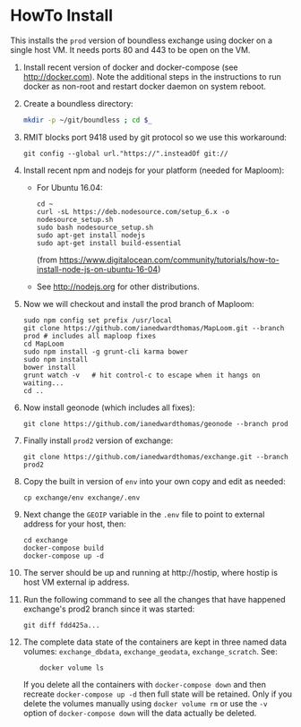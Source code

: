 HowTo Install
=============

This installs the ```prod``` version of boundless exchange using docker on a single host VM.
It needs ports 80 and 443 to be open on the VM.

1. Install recent version of docker and docker-compose (see http://docker.com). Note the additional steps in the instructions to run docker as non-root and restart docker daemon on system reboot.

1. Create a boundless directory:
    ```bash
    mkdir -p ~/git/boundless ; cd $_
    ```

1. RMIT blocks port 9418 used by git protocol so we use this workaround:
    ```
    git config --global url."https://".insteadOf git://
    ```
1. Install recent npm and nodejs for your platform (needed for Maploom):

   * For Ubuntu 16.04:
       ```
       cd ~
       curl -sL https://deb.nodesource.com/setup_6.x -o nodesource_setup.sh
       sudo bash nodesource_setup.sh
       sudo apt-get install nodejs
       sudo apt-get install build-essential
       ```
       (from https://www.digitalocean.com/community/tutorials/how-to-install-node-js-on-ubuntu-16-04)

    * See http://nodejs.org for other distributions.

1. Now we will checkout and install the prod branch of Maploom:
    ```
    sudo npm config set prefix /usr/local
    git clone https://github.com/ianedwardthomas/MapLoom.git --branch prod # includes all maploop fixes
    cd MapLoom
    sudo npm install -g grunt-cli karma bower
    sudo npm install
    bower install
    grunt watch -v   # hit control-c to escape when it hangs on waiting...
    cd ..
    ```

1. Now install geonode (which includes all fixes):
    ```
    git clone https://github.com/ianedwardthomas/geonode --branch prod
    ```

1. Finally install ```prod2``` version of exchange:
    ```
    git clone https://github.com/ianedwardthomas/exchange.git --branch prod2
    ```

1. Copy the built in version of ```env``` into your own copy and edit as needed:
    ```
    cp exchange/env exchange/.env
    ```

1. Next change the ```GEOIP``` variable in the ```.env``` file to point to external address for your host, then:
    ```
    cd exchange
    docker-compose build
    docker-compose up -d
    ```
1. The server should be up and running at http://hostip, where hostip is host VM external ip address.

1. Run the following command to see all the changes that have happened exchange's prod2 branch since it was started:
    ```
    git diff fdd425a...
    ```

1. The complete data state of the containers are kept in three named data volumes: ```exchange_dbdata```, ```exchange_geodata```, ```exchange_scratch```.  See:
    ```
        docker volume ls
    ```

    If you delete all the containers with ```docker-compose down``` and then recreate ```docker-compose up -d``` then full state will be retained.  Only if you delete the volumes manually using ```docker volume rm``` or use the ```-v``` option of ```docker-compose down``` will the data actually be deleted.
